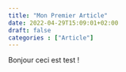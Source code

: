 ```yaml
---
title: "Mon Premier Article"
date: 2022-04-29T15:09:01+02:00
draft: false
categories : ["Article"]
---
```


Bonjour ceci est test !


